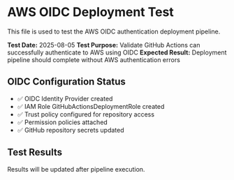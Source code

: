 # AWS OIDC Deployment Test

This file is used to test the AWS OIDC authentication deployment pipeline.

**Test Date:** 2025-08-05
**Test Purpose:** Validate GitHub Actions can successfully authenticate to AWS using OIDC
**Expected Result:** Deployment pipeline should complete without AWS authentication errors

## OIDC Configuration Status
- ✅ OIDC Identity Provider created
- ✅ IAM Role GitHubActionsDeploymentRole created
- ✅ Trust policy configured for repository access
- ✅ Permission policies attached
- ✅ GitHub repository secrets updated

## Test Results
Results will be updated after pipeline execution.